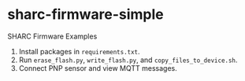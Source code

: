 # sharc-firmware-simple
SHARC Firmware Examples

1. Install packages in `requirements.txt`.  
2. Run `erase_flash.py`, `write_flash.py`, and `copy_files_to_device.sh`.  
3. Connect PNP sensor and view MQTT messages.  